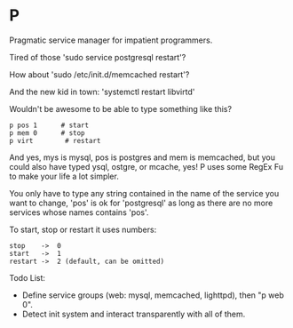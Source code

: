 P
=

Pragmatic service manager for impatient programmers.


Tired of those 'sudo service postgresql restart'?

How about 'sudo /etc/init.d/memcached restart'?

And the new kid in town: 'systemctl restart libvirtd'

Wouldn't be awesome to be able to type something like this?

    p pos 1      # start
    p mem 0      # stop
    p virt        # restart

And yes, mys is mysql, pos is postgres and mem is memcached, but you could also 
have typed ysql, ostgre, or mcache, yes! P uses some RegEx Fu to make
your life a lot simpler.

You only have to type any string contained in the name of the service you want
to change, 'pos' is ok for 'postgresql' as long as there are no more services whose
names contains 'pos'.

To start, stop or restart it uses numbers:

    stop    ->  0
    start   ->  1
    restart ->  2 (default, can be omitted) 

Todo List:

* Define service groups (web: mysql, memcached, lighttpd), then "p web 0".
* Detect init system and interact transparently with all of them.
